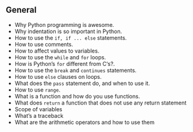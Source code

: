 ## General
- Why Python programming is awesome.
- Why indentation is so important in Python.
- How to use the `if, if ... else` statements.
- How to use comments.
- How to affect values to variables.
- How to use the `while` and `for` loops.
- How is Python’s `for` different from C‘s?.
- How to use the `break` and `continues` statements.
- How to use `else` clauses on loops.
- What does the `pass` statement do, and when to use it.
- How to use `range`.
- What is a function and how do you use functions.
- What does `return` a function that does not use any return statement
- Scope of variables
- What’s a traceback
- What are the arithmetic operators and how to use them
